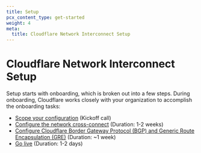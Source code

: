 ```yaml
---
title: Setup
pcx_content_type: get-started
weight: 4
meta:
  title: Cloudflare Network Interconnect Setup
---
```


# Cloudflare Network Interconnect Setup

Setup starts with onboarding, which is broken out into a few steps. During onboarding, Cloudflare works closely with your organization to accomplish the onboarding tasks:

-   [Scope your configuration](/network-interconnect/set-up-cni/scope-config/) (Kickoff call)
-   [Configure the network cross-connect](/network-interconnect/set-up-cni/configure-cross-connect/) (Duration: 1-2 weeks)
-   [Configure Cloudflare Border Gateway Protocol (BGP) and Generic Route Encapsulation (GRE)](/network-interconnect/set-up-cni/configure-bgp/) (Duration: ~1 week)
-   [Go live](/network-interconnect/set-up-cni/configure-bgp/#go-live) (Duration: 1-2 days)